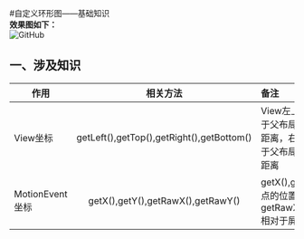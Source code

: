 #自定义环形图——基础知识</br>
**效果图如下：**</br>
<img src="https://github.com/Idtk/CustomView/blob/master/gif/CustomView.gif" alt="GitHub" title="GitHub,Social Coding"/><br>
## 一、涉及知识</br>
| 作用        | 相关方法           | 备注  |
| ------------- |:-------------:| :-----|
| View坐标 | getLeft(),getTop(),getRight(),getBottom() | View左上角顶点相对于父布局的左侧和顶部距离，右下角顶点相对于父布局的左侧和顶部距离 |
| MotionEvent坐标 | getX(),getY(),getRawX(),getRawY() | getX(),getY()相对于原点的位置坐标，getRawX(),getRawY()相对于屏幕的位置坐标 |

